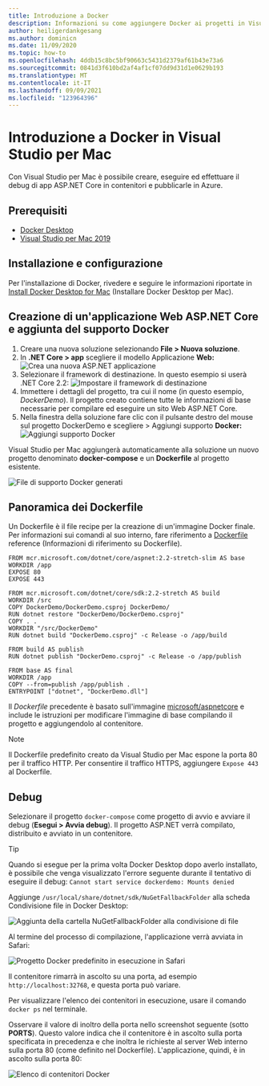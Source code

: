 ```yaml
---
title: Introduzione a Docker
description: Informazioni su come aggiungere Docker ai progetti in Visual Studio per Mac
author: heiligerdankgesang
ms.author: dominicn
ms.date: 11/09/2020
ms.topic: how-to
ms.openlocfilehash: 4ddb15c8bc5bf90663c5431d2379af61b43e73a6
ms.sourcegitcommit: 0841d3f610bd2af4af1cf07dd9d31d1e0629b193
ms.translationtype: MT
ms.contentlocale: it-IT
ms.lasthandoff: 09/09/2021
ms.locfileid: "123964396"
---
```

# <a name="get-started-with-docker-in-visual-studio-for-mac"></a>Introduzione a Docker in Visual Studio per Mac

Con Visual Studio per Mac è possibile creare, eseguire ed effettuare il debug di app ASP.NET Core in contenitori e pubblicarle in Azure.

## <a name="prerequisites"></a>Prerequisiti

* [Docker Desktop](https://hub.docker.com/editions/community/docker-ce-desktop-mac)
* [Visual Studio per Mac 2019](https://visualstudio.microsoft.com/vs/mac)

## <a name="installation-and-setup"></a>Installazione e configurazione

Per l'installazione di Docker, rivedere e seguire le informazioni riportate in [Install Docker Desktop for Mac](https://docs.docker.com/docker-for-mac/install/) (Installare Docker Desktop per Mac).

## <a name="creating-an-aspnet-core-web-application-and-adding-docker-support"></a>Creazione di un'applicazione Web ASP.NET Core e aggiunta del supporto Docker

1. Creare una nuova soluzione selezionando **File > Nuova soluzione**.
1. In **.NET Core > app** scegliere il modello Applicazione **Web:** ![ Crea una nuova ASP.NET applicazione](media/docker-quickstart-1.png)
1. Selezionare il framework di destinazione. In questo esempio si userà .NET Core 2.2: ![ Impostare il framework di destinazione](media/docker-quickstart-2.png)
1. Immettere i dettagli del progetto, tra cui il nome (in questo esempio, _DockerDemo_). Il progetto creato contiene tutte le informazioni di base necessarie per compilare ed eseguire un sito Web ASP.NET Core.
1. Nella finestra della soluzione fare clic con il pulsante destro del mouse sul progetto DockerDemo e scegliere > Aggiungi supporto **Docker:** ![ Aggiungi supporto Docker](media/docker-quickstart-3.png)

Visual Studio per Mac aggiungerà automaticamente alla soluzione un nuovo progetto denominato **docker-compose** e un **Dockerfile** al progetto esistente.

![File di supporto Docker generati](media/docker-quickstart-4.png)

## <a name="dockerfile-overview"></a>Panoramica dei Dockerfile

Un Dockerfile è il file recipe per la creazione di un'immagine Docker finale. Per informazioni sui comandi al suo interno, fare riferimento a [Dockerfile](https://docs.docker.com/engine/reference/builder/) reference (Informazioni di riferimento su Dockerfile).

```
FROM mcr.microsoft.com/dotnet/core/aspnet:2.2-stretch-slim AS base
WORKDIR /app
EXPOSE 80
EXPOSE 443

FROM mcr.microsoft.com/dotnet/core/sdk:2.2-stretch AS build
WORKDIR /src
COPY DockerDemo/DockerDemo.csproj DockerDemo/
RUN dotnet restore "DockerDemo/DockerDemo.csproj"
COPY . .
WORKDIR "/src/DockerDemo"
RUN dotnet build "DockerDemo.csproj" -c Release -o /app/build

FROM build AS publish
RUN dotnet publish "DockerDemo.csproj" -c Release -o /app/publish

FROM base AS final
WORKDIR /app
COPY --from=publish /app/publish .
ENTRYPOINT ["dotnet", "DockerDemo.dll"]
```

Il *Dockerfile* precedente è basato sull'immagine [microsoft/aspnetcore](https://hub.docker.com/r/microsoft/aspnetcore/) e include le istruzioni per modificare l'immagine di base compilando il progetto e aggiungendolo al contenitore.

> [!NOTE]
> Il Dockerfile predefinito creato da Visual Studio per Mac espone la porta 80 per il traffico HTTP. Per consentire il traffico HTTPS, aggiungere `Expose 443` al Dockerfile.

## <a name="debugging"></a>Debug

Selezionare il progetto `docker-compose` come progetto di avvio e avviare il debug (**Esegui > Avvia debug**). Il progetto ASP.NET verrà compilato, distribuito e avviato in un contenitore.

> [!TIP]
> Quando si esegue per la prima volta Docker Desktop dopo averlo installato, è possibile che venga visualizzato l'errore seguente durante il tentativo di eseguire il debug: `Cannot start service dockerdemo: Mounts denied`
>
> Aggiunge `/usr/local/share/dotnet/sdk/NuGetFallbackFolder` alla scheda Condivisione file in Docker Desktop:
>
> ![Aggiunta della cartella NuGetFallbackFolder alla condivisione di file](media/docker-quickstart-5.png)

Al termine del processo di compilazione, l'applicazione verrà avviata in Safari:

![Progetto Docker predefinito in esecuzione in Safari](media/docker-quickstart-6.png)

Il contenitore rimarrà in ascolto su una porta, ad esempio `http://localhost:32768`, e questa porta può variare.

Per visualizzare l'elenco dei contenitori in esecuzione, usare il comando `docker ps` nel terminale.

Osservare il valore di inoltro della porta nello screenshot seguente (sotto **PORTS**). Questo valore indica che il contenitore è in ascolto sulla porta specificata in precedenza e che inoltra le richieste al server Web interno sulla porta 80 (come definito nel Dockerfile). L'applicazione, quindi, è in ascolto sulla porta 80:

![Elenco di contenitori Docker](media/docker-quickstart-7.png)
